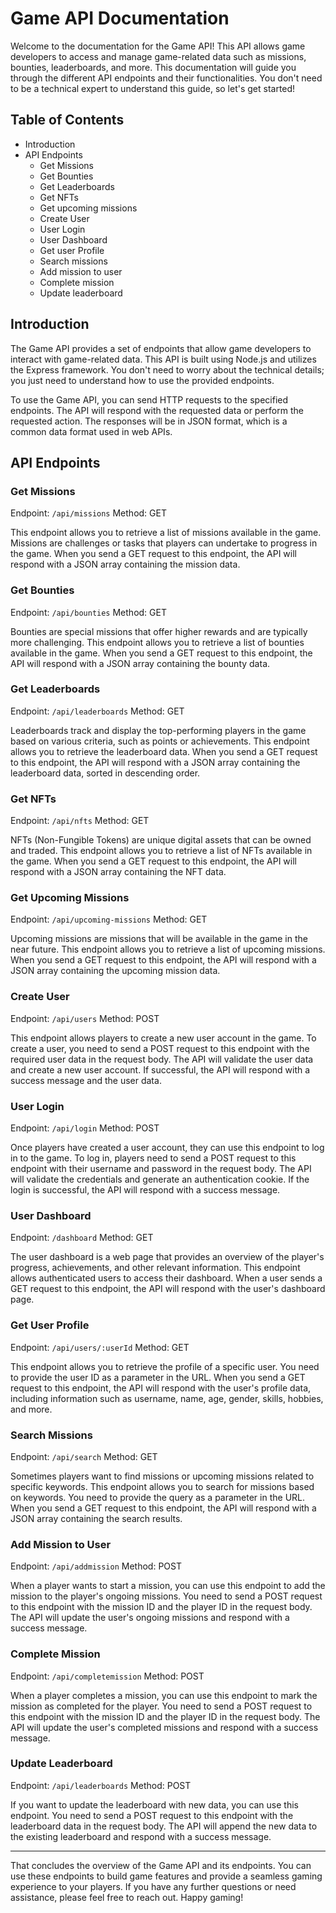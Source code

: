 
#  Game API Documentation

Welcome to the documentation for the  Game API! This API allows game developers to access and manage game-related data such as missions, bounties, leaderboards, and more. This documentation will guide you through the different API endpoints and their functionalities. You don't need to be a technical expert to understand this guide, so let's get started!

## Table of Contents

-   Introduction
-   API Endpoints
    -   Get Missions
    -   Get Bounties
    -   Get Leaderboards
    -   Get NFTs
    -   Get upcoming missions
    -   Create User
    -   User Login
    -  User Dashboard
    -  Get user Profile
    -   Search missions
    -   Add mission to user
    -   Complete mission
    -   Update leaderboard

## Introduction

The  Game API provides a set of endpoints that allow game developers to interact with game-related data. This API is built using Node.js and utilizes the Express framework. You don't need to worry about the technical details; you just need to understand how to use the provided endpoints.

To use the  Game API, you can send HTTP requests to the specified endpoints. The API will respond with the requested data or perform the requested action. The responses will be in JSON format, which is a common data format used in web APIs.

## API Endpoints

### Get Missions

Endpoint: `/api/missions` Method: GET

This endpoint allows you to retrieve a list of missions available in the game. Missions are challenges or tasks that players can undertake to progress in the game. When you send a GET request to this endpoint, the API will respond with a JSON array containing the mission data.

### Get Bounties

Endpoint: `/api/bounties` Method: GET

Bounties are special missions that offer higher rewards and are typically more challenging. This endpoint allows you to retrieve a list of bounties available in the game. When you send a GET request to this endpoint, the API will respond with a JSON array containing the bounty data.

### Get Leaderboards

Endpoint: `/api/leaderboards` Method: GET

Leaderboards track and display the top-performing players in the game based on various criteria, such as points or achievements. This endpoint allows you to retrieve the leaderboard data. When you send a GET request to this endpoint, the API will respond with a JSON array containing the leaderboard data, sorted in descending order.

### Get NFTs

Endpoint: `/api/nfts` Method: GET

NFTs (Non-Fungible Tokens) are unique digital assets that can be owned and traded. This endpoint allows you to retrieve a list of NFTs available in the game. When you send a GET request to this endpoint, the API will respond with a JSON array containing the NFT data.

### Get Upcoming Missions

Endpoint: `/api/upcoming-missions` Method: GET

Upcoming missions are missions that will be available in the game in the near future. This endpoint allows you to retrieve a list of upcoming missions. When you send a GET request to this endpoint, the API will respond with a JSON array containing the upcoming mission data.

### Create User

Endpoint: `/api/users` Method: POST

This endpoint allows players to create a new user account in the game. To create a user, you need to send a POST request to this endpoint with the required user data in the request body. The API will validate the user data and create a new user account. If successful, the API will respond with a success message and the user data.

### User Login

Endpoint: `/api/login` Method: POST

Once players have created a user account, they can use this endpoint to log in to the game. To log in, players need to send a POST request to this endpoint with their username and password in the request body. The API will validate the credentials and generate an authentication cookie. If the login is successful, the API will respond with a success message.

### User Dashboard

Endpoint: `/dashboard` Method: GET

The user dashboard is a web page that provides an overview of the player's progress, achievements, and other relevant information. This endpoint allows authenticated users to access their dashboard. When a user sends a GET request to this endpoint, the API will respond with the user's dashboard page.

### Get User Profile

Endpoint: `/api/users/:userId` Method: GET

This endpoint allows you to retrieve the profile of a specific user. You need to provide the user ID as a parameter in the URL. When you send a GET request to this endpoint, the API will respond with the user's profile data, including information such as username, name, age, gender, skills, hobbies, and more.

### Search Missions

Endpoint: `/api/search` Method: GET

Sometimes players want to find missions or upcoming missions related to specific keywords. This endpoint allows you to search for missions based on keywords. You need to provide the query as a parameter in the URL. When you send a GET request to this endpoint, the API will respond with a JSON array containing the search results.

### Add Mission to User

Endpoint: `/api/addmission` Method: POST

When a player wants to start a mission, you can use this endpoint to add the mission to the player's ongoing missions. You need to send a POST request to this endpoint with the mission ID and the player ID in the request body. The API will update the user's ongoing missions and respond with a success message.

### Complete Mission

Endpoint: `/api/completemission` Method: POST

When a player completes a mission, you can use this endpoint to mark the mission as completed for the player. You need to send a POST request to this endpoint with the mission ID and the player ID in the request body. The API will update the user's completed missions and respond with a success message.

### Update Leaderboard

Endpoint: `/api/leaderboards` Method: POST

If you want to update the leaderboard with new data, you can use this endpoint. You need to send a POST request to this endpoint with the leaderboard data in the request body. The API will append the new data to the existing leaderboard and respond with a success message.

----------

That concludes the overview of the  Game API and its endpoints. You can use these endpoints to build game features and provide a seamless gaming experience to your players. If you have any further questions or need assistance, please feel free to reach out. Happy gaming!